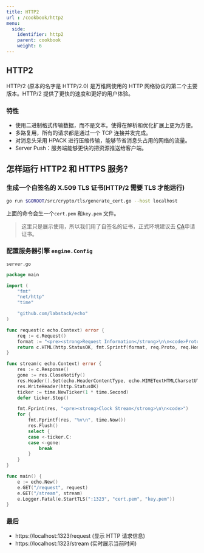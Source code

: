 ```yaml
---
title: HTTP2
url : /cookbook/http2
menu:
  side:
    identifier: http2
    parent: cookbook
    weight: 6
---
```


## HTTP2

HTTP/2 (原本的名字是 HTTP/2.0) 是万维网使用的 HTTP 网络协议的第二个主要版本。HTTP/2 提供了更快的速度和更好的用户体验。

### 特性

- 使用二进制格式传输数据，而不是文本。使得在解析和优化扩展上更为方便。
- 多路复用，所有的请求都是通过一个 TCP 连接并发完成。
- 对消息头采用 HPACK 进行压缩传输，能够节省消息头占用的网络的流量。
- Server Push：服务端能够更快的把资源推送给客户端。

## 怎样运行 HTTP2 和 HTTPS 服务?

### 生成一个自签名的 X.509 TLS 证书(HTTP/2 需要 TLS 才能运行)

```sh
go run $GOROOT/src/crypto/tls/generate_cert.go --host localhost
```

上面的命令会生一个`cert.pem` 和`key.pem` 文件。

> 这里只是展示使用，所以我们用了自签名的证书，正式环境建议去
> [CA](https://zh.wikipedia.org/wiki/%E6%95%B0%E5%AD%97%E8%AF%81%E4%B9%A6%E8%AE%A4%E8%AF%81%E6%9C%BA%E6%9E%84)申请证书。

### 配置服务器引擎 `engine.Config`

`server.go`

```go
package main

import (
	"fmt"
	"net/http"
	"time"

	"github.com/labstack/echo"
)

func request(c echo.Context) error {
	req := c.Request()
	format := "<pre><strong>Request Information</strong>\n\n<code>Protocol: %s\nHost: %s\nRemote Address: %s\nMethod: %s\nPath: %s\n</code></pre>"
	return c.HTML(http.StatusOK, fmt.Sprintf(format, req.Proto, req.Host, req.RemoteAddr, req.Method, req.URL.Path))
}

func stream(c echo.Context) error {
	res := c.Response()
	gone := res.CloseNotify()
	res.Header().Set(echo.HeaderContentType, echo.MIMETextHTMLCharsetUTF8)
	res.WriteHeader(http.StatusOK)
	ticker := time.NewTicker(1 * time.Second)
	defer ticker.Stop()

	fmt.Fprint(res, "<pre><strong>Clock Stream</strong>\n\n<code>")
	for {
		fmt.Fprintf(res, "%v\n", time.Now())
		res.Flush()
		select {
		case <-ticker.C:
		case <-gone:
			break
		}
	}
}

func main() {
	e := echo.New()
	e.GET("/request", request)
	e.GET("/stream", stream)
	e.Logger.Fatal(e.StartTLS(":1323", "cert.pem", "key.pem"))
}
```



### 最后

- https://localhost:1323/request (显示 HTTP 请求信息)
- https://localhost:1323/stream (实时展示当前时间)
